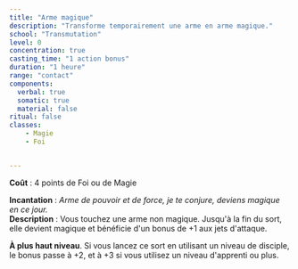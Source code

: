 ```yaml
---
title: "Arme magique"
description: "Transforme temporairement une arme en arme magique."
school: "Transmutation"
level: 0
concentration: true
casting_time: "1 action bonus"
duration: "1 heure"
range: "contact"
components:
  verbal: true
  somatic: true
  material: false
ritual: false
classes:
    - Magie
    - Foi


---
```

**Coût** : 4 points de Foi ou de Magie  

**Incantation** : *Arme de pouvoir et de force, je te conjure, deviens magique en ce jour.*    
**Description** : Vous touchez une arme non magique. Jusqu'à la fin du sort, elle devient magique et bénéficie d'un bonus de +1 aux jets d'attaque.

**À plus haut niveau**. Si vous lancez ce sort en utilisant un niveau de disciple, le bonus passe à +2, et à +3 si vous utilisez un niveau d'apprenti ou plus.
